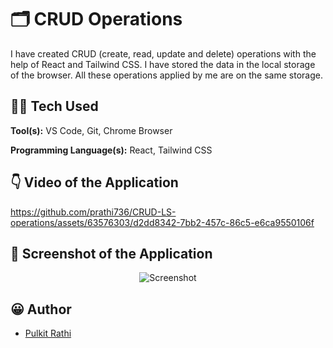 # 🗂 CRUD Operations

I have created CRUD (create, read, update and delete) operations with the help of React and Tailwind CSS. I have stored the data in the local storage of the browser. All these operations applied by me are on the same storage. 
## 👨‍💻 Tech Used 

**Tool(s):** VS Code, Git, Chrome Browser

**Programming Language(s):** React, Tailwind CSS


## 👇 Video of the Application

https://github.com/prathi736/CRUD-LS-operations/assets/63576303/d2dd8342-7bb2-457c-86c5-e6ca9550106f


## 📸 Screenshot of the Application

<!--<p align="center">

![CRUD](https://github.com/prathi736/CRUD-LS-operations/assets/63576303/d73af127-f050-4a87-87cf-3a40a3e5f448)

</p>-->

<p align="center">
  <img src="https://github.com/prathi736/CRUD-LS-operations/assets/63576303/d73af127-f050-4a87-87cf-3a40a3e5f448" alt="Screenshot"/>
</p>

## 😀 Author

- [Pulkit Rathi](https://github.com/prathi736) 
